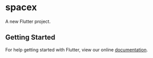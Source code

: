 # spacex

A new Flutter project.

## Getting Started

For help getting started with Flutter, view our online
[documentation](http://flutter.io/).
